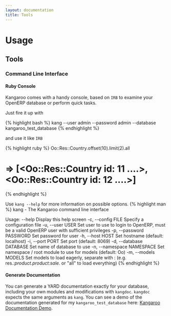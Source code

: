 ```yaml
---
layout: documentation
title: Tools
---
```


Usage
=====

Tools
-----

### Command Line Interface

#### Ruby Console

Kangaroo comes with a handy console, based on `IRB` to examine your OpenERP database or perform quick tasks.

Just fire it up with

{% highlight bash %}
kang --user admin --password admin --database kangaroo_test_database
{% endhighlight %}

and use it like `IRB`

{% highlight ruby %}
Oo::Res::Country.offset(10).limit(2).all
# => [<Oo::Res::Country id: 11 ....>, <Oo::Res::Country id: 12 ....>]
{% endhighlight %}

Use `kang --help` for more information on possible options.
{% highlight man %}
kang - The Kangaroo command line interface

Usage:
        --help                       Display this help screen
    -c, --config FILE                Specify a configuration file
    -u, --user USER                  Set user to use to login to OpenERP, must be a valid 
                                     OpenERP user with sufficient privileges
    -p, --password PASSWORD          Set password for user
    -h, --host HOST                  Set hostname (default: localhost)
    -i, --port PORT                  Set port (default: 8069)
    -d, --database DATABASE          Set name of database to use
    -n, --namespace NAMESPACE        Set namespace / root module to use for models (default: Oo)
    -m, --models MODELS              Set models to load eagerly, separate with : 
                                     (e.g. res.*:product.product:sale.* 
                                     or "all" to load everything)
{% endhighlight %}

#### Generate Documentation

You can generate a YARD documentation exactly for your database, including your own modules and modifications with `kangdoc`.
`kangdoc` expects the same arguments as `kang`. You can see a demo of the documentation generated for my `kangaroo_test_database` here:
[Kangaroo Documentation Demo](http://demo.kangaroogem.org).